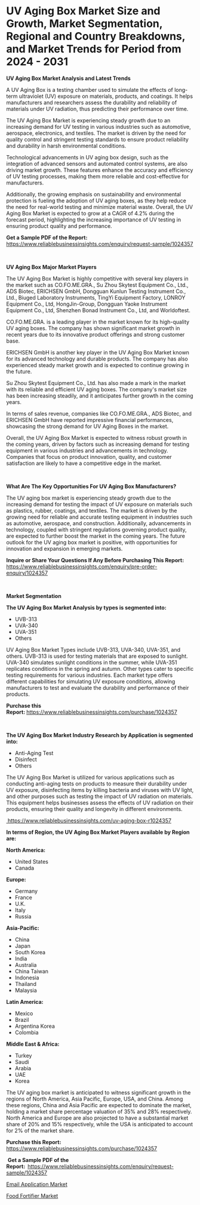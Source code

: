 <p><h1>UV Aging Box Market Size and Growth, Market Segmentation, Regional and Country Breakdowns, and Market Trends for Period from 2024 -  2031</h1></p><p><strong>UV Aging Box Market Analysis and Latest Trends</strong></p>
<p><p>A UV Aging Box is a testing chamber used to simulate the effects of long-term ultraviolet (UV) exposure on materials, products, and coatings. It helps manufacturers and researchers assess the durability and reliability of materials under UV radiation, thus predicting their performance over time.</p><p>The UV Aging Box Market is experiencing steady growth due to an increasing demand for UV testing in various industries such as automotive, aerospace, electronics, and textiles. The market is driven by the need for quality control and stringent testing standards to ensure product reliability and durability in harsh environmental conditions.</p><p>Technological advancements in UV aging box design, such as the integration of advanced sensors and automated control systems, are also driving market growth. These features enhance the accuracy and efficiency of UV testing processes, making them more reliable and cost-effective for manufacturers.</p><p>Additionally, the growing emphasis on sustainability and environmental protection is fueling the adoption of UV aging boxes, as they help reduce the need for real-world testing and minimize material waste. Overall, the UV Aging Box Market is expected to grow at a CAGR of 4.2% during the forecast period, highlighting the increasing importance of UV testing in ensuring product quality and performance.</p></p>
<p><strong>Get a Sample PDF of the Report:&nbsp;</strong> <a href="https://www.reliablebusinessinsights.com/enquiry/request-sample/1024357">https://www.reliablebusinessinsights.com/enquiry/request-sample/1024357</a></p>
<p>&nbsp;</p>
<p><strong>UV Aging Box Major Market Players</strong></p>
<p><p>The UV Aging Box Market is highly competitive with several key players in the market such as CO.FO.ME.GRA., Su Zhou Skytest Equipment Co., Ltd., ADS Biotec, ERICHSEN GmbH, Dongguan Kunlun Testing Instrument Co., Ltd., Biuged Laboratory Instruments, TingYi Equipment Factory, LONROY Equipment Co., Ltd, HongJin-Group, Dongguan Yaoke Instrument Equipment Co., Ltd, Shenzhen Bonad Instrument Co., Ltd, and Worldoftest.</p><p>CO.FO.ME.GRA. is a leading player in the market known for its high-quality UV aging boxes. The company has shown significant market growth in recent years due to its innovative product offerings and strong customer base.</p><p>ERICHSEN GmbH is another key player in the UV Aging Box Market known for its advanced technology and durable products. The company has also experienced steady market growth and is expected to continue growing in the future.</p><p>Su Zhou Skytest Equipment Co., Ltd. has also made a mark in the market with its reliable and efficient UV aging boxes. The company's market size has been increasing steadily, and it anticipates further growth in the coming years.</p><p>In terms of sales revenue, companies like CO.FO.ME.GRA., ADS Biotec, and ERICHSEN GmbH have reported impressive financial performances, showcasing the strong demand for UV Aging Boxes in the market.</p><p>Overall, the UV Aging Box Market is expected to witness robust growth in the coming years, driven by factors such as increasing demand for testing equipment in various industries and advancements in technology. Companies that focus on product innovation, quality, and customer satisfaction are likely to have a competitive edge in the market.</p></p>
<p>&nbsp;</p>
<p><strong>What Are The Key Opportunities For UV Aging Box Manufacturers?</strong></p>
<p><p>The UV aging box market is experiencing steady growth due to the increasing demand for testing the impact of UV exposure on materials such as plastics, rubber, coatings, and textiles. The market is driven by the growing need for reliable and accurate testing equipment in industries such as automotive, aerospace, and construction. Additionally, advancements in technology, coupled with stringent regulations governing product quality, are expected to further boost the market in the coming years. The future outlook for the UV aging box market is positive, with opportunities for innovation and expansion in emerging markets.</p></p>
<p><strong>Inquire or Share Your Questions If Any Before Purchasing This Report:</strong> <a href="https://www.reliablebusinessinsights.com/enquiry/pre-order-enquiry/1024357">https://www.reliablebusinessinsights.com/enquiry/pre-order-enquiry/1024357</a></p>
<p>&nbsp;</p>
<p><strong>Market Segmentation</strong></p>
<p><strong>The UV Aging Box Market Analysis by types is segmented into:</strong></p>
<p><ul><li>UVB-313</li><li>UVA-340</li><li>UVA-351</li><li>Others</li></ul></p>
<p><p>UV Aging Box Market Types include UVB-313, UVA-340, UVA-351, and others. UVB-313 is used for testing materials that are exposed to sunlight. UVA-340 simulates sunlight conditions in the summer, while UVA-351 replicates conditions in the spring and autumn. Other types cater to specific testing requirements for various industries. Each market type offers different capabilities for simulating UV exposure conditions, allowing manufacturers to test and evaluate the durability and performance of their products.</p></p>
<p><strong>Purchase this Report:&nbsp;</strong><a href="https://www.reliablebusinessinsights.com/purchase/1024357">https://www.reliablebusinessinsights.com/purchase/1024357</a></p>
<p>&nbsp;</p>
<p><strong>The UV Aging Box Market Industry Research by Application is segmented into:</strong></p>
<p><ul><li>Anti-Aging Test</li><li>Disinfect</li><li>Others</li></ul></p>
<p><p>The UV Aging Box Market is utilized for various applications such as conducting anti-aging tests on products to measure their durability under UV exposure, disinfecting items by killing bacteria and viruses with UV light, and other purposes such as testing the impact of UV radiation on materials. This equipment helps businesses assess the effects of UV radiation on their products, ensuring their quality and longevity in different environments.</p></p>
<p><a href="https://www.reliablebusinessinsights.com/uv-aging-box-r1024357">&nbsp;https://www.reliablebusinessinsights.com/uv-aging-box-r1024357</a></p>
<p><strong>In terms of Region, the UV Aging Box Market Players available by Region are:</strong></p>
<p>
    <p> <strong> North America: </strong>
        <ul>
            <li>United States</li>
            <li>Canada</li>
        </ul>
        </p> 
    <p> <strong> Europe: </strong>
        <ul>
            <li>Germany</li>
            <li>France</li>
            <li>U.K.</li>
            <li>Italy</li>
            <li>Russia</li>
        </ul>
        </p> 
    <p> <strong> Asia-Pacific: </strong>
        <ul>
            <li>China</li>
            <li>Japan</li>
            <li>South Korea</li>
            <li>India</li>
            <li>Australia</li>
            <li>China Taiwan</li>
            <li>Indonesia</li>
            <li>Thailand</li>
            <li>Malaysia</li>
        </ul>
        </p> 
    <p> <strong> Latin America: </strong>
        <ul>
            <li>Mexico</li>
            <li>Brazil</li>
            <li>Argentina Korea</li>
            <li>Colombia</li>
        </ul>
        </p> 
    <p> <strong> Middle East & Africa: </strong>
        <ul>
            <li>Turkey</li>
            <li>Saudi</li>
            <li>Arabia</li>
            <li>UAE</li>
            <li>Korea</li>
        </ul>
    </p>
    </p>
<p><p>The UV aging box market is anticipated to witness significant growth in the regions of North America, Asia Pacific, Europe, USA, and China. Among these regions, China and Asia Pacific are expected to dominate the market, holding a market share percentage valuation of 35% and 28% respectively. North America and Europe are also projected to have a substantial market share of 20% and 15% respectively, while the USA is anticipated to account for 2% of the market share.</p></p>
<p><strong>Purchase this Report: </strong><a href="https://www.reliablebusinessinsights.com/purchase/1024357">https://www.reliablebusinessinsights.com/purchase/1024357</a></p>
<p>&nbsp;<strong>Get a Sample PDF of the Report:&nbsp;&nbsp;</strong><a href="https://www.reliablebusinessinsights.com/enquiry/request-sample/1024357">https://www.reliablebusinessinsights.com/enquiry/request-sample/1024357</a></p>
<p><strong></strong></p>
<p><p><a href="https://github.com/changoleonlaverguenzanoexiste/Market-Research-Report-List-4/blob/main/email-application-market.md">Email Application Market</a></p><p><a href="https://medium.com/@michael.parsons65654/global-food-fortifier-industry-research-report-competitive-landscape-market-size-regional-status-6c6a8259d7a2">Food Fortifier Market</a></p></p>